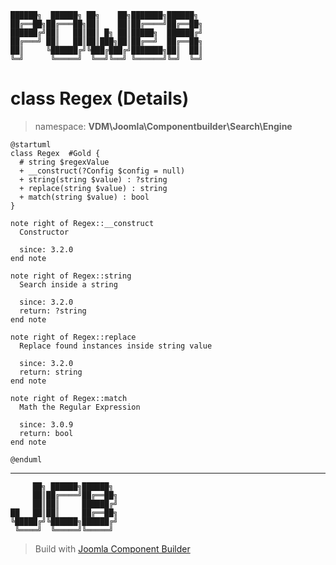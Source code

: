 ```
██████╗  ██████╗ ██╗    ██╗███████╗██████╗
██╔══██╗██╔═══██╗██║    ██║██╔════╝██╔══██╗
██████╔╝██║   ██║██║ █╗ ██║█████╗  ██████╔╝
██╔═══╝ ██║   ██║██║███╗██║██╔══╝  ██╔══██╗
██║     ╚██████╔╝╚███╔███╔╝███████╗██║  ██║
╚═╝      ╚═════╝  ╚══╝╚══╝ ╚══════╝╚═╝  ╚═╝
```
# class Regex (Details)
> namespace: **VDM\Joomla\Componentbuilder\Search\Engine**
```uml
@startuml
class Regex  #Gold {
  # string $regexValue
  + __construct(?Config $config = null)
  + string(string $value) : ?string
  + replace(string $value) : string
  + match(string $value) : bool
}

note right of Regex::__construct
  Constructor

  since: 3.2.0
end note

note right of Regex::string
  Search inside a string

  since: 3.2.0
  return: ?string
end note

note right of Regex::replace
  Replace found instances inside string value

  since: 3.2.0
  return: string
end note

note right of Regex::match
  Math the Regular Expression

  since: 3.0.9
  return: bool
end note
 
@enduml
```

---
```
     ██╗ ██████╗██████╗
     ██║██╔════╝██╔══██╗
     ██║██║     ██████╔╝
██   ██║██║     ██╔══██╗
╚█████╔╝╚██████╗██████╔╝
 ╚════╝  ╚═════╝╚═════╝
```
> Build with [Joomla Component Builder](https://git.vdm.dev/joomla/Component-Builder)

